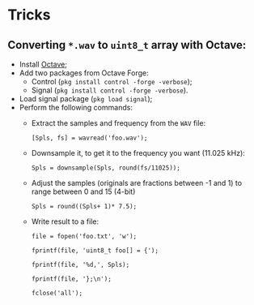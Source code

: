# Tricks

## Converting ```*.wav``` to ```uint8_t``` array with Octave:

* Install [Octave](http://www.gnu.org/software/octave/download.html);
* Add two packages from Octave Forge:
    * Control (```pkg install control -forge -verbose```);
    * Signal (```pkg install control -forge -verbose```).
* Load signal package (```pkg load signal```);
* Perform the following commands:
    * Extract the samples and frequency from the ```WAV``` file:
    
        ```
        [Spls, fs] = wavread('foo.wav');
        ```
    
    * Downsample it, to get it to the frequency you want (11.025 kHz):
    
        ```
        Spls = downsample(Spls, round(fs/11025));
        ```
    
    * Adjust the samples (originals are fractions between -1 and 1) to range between 0 and 15 (4-bit)
    
        ```
        Spls = round((Spls+ 1)* 7.5);
        ```
      
    * Write result to a file:
        ```
        file = fopen('foo.txt', 'w');
            
        fprintf(file, 'uint8_t foo[] = {');
            
        fprintf(file, '%d,', Spls);
            
        fprintf(file, '};\n');
            
        fclose('all');
        ```
